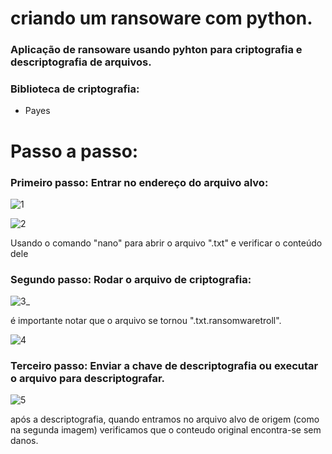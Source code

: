 # criando um ransoware com python.
### Aplicação de ransoware usando pyhton para criptografia e descriptografia de arquivos. 

### Biblioteca de criptografia:
- Payes

# Passo a passo:
### Primeiro passo: Entrar no endereço do arquivo alvo: 
![1](https://github.com/JoaoLSouto/ransoware_python/assets/98335519/a9d81a84-2205-457a-8ee5-004e83a0595f) <p>
![2](https://github.com/JoaoLSouto/ransoware_python/assets/98335519/c93de406-b236-4cfd-b169-1cf3719d2f37) <P>
Usando o comando "nano" para abrir o arquivo ".txt" e verificar o conteúdo dele

### Segundo passo: Rodar o arquivo de criptografia:
![3_](https://github.com/JoaoLSouto/ransoware_python/assets/98335519/c8bcf290-ca0d-4f35-a060-454fa5841bc2) <P>
é importante notar que o arquivo se tornou ".txt.ransomwaretroll". <P>
![4](https://github.com/JoaoLSouto/ransoware_python/assets/98335519/3842ada0-bf9b-4ab4-b43b-9d1749c5f3db) <P>

### Terceiro passo: Enviar a chave de descriptografia ou executar o arquivo para descriptografar.
![5](https://github.com/JoaoLSouto/ransoware_python/assets/98335519/b4598fb7-d28a-458d-82f4-f47a9e995ab6) <P>
após a descriptografia, quando entramos no arquivo alvo de origem (como na segunda imagem) verificamos que o conteudo original encontra-se sem danos.

